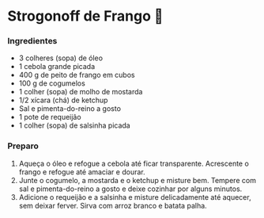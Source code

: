 # Strogonoff de Frango :chicken:

### Ingredientes

- 3 colheres (sopa) de óleo
- 1 cebola grande picada
- 400 g de peito de frango em cubos
- 100 g de cogumelos
- 1 colher (sopa) de molho de mostarda
- 1/2 xícara (chá) de ketchup
- Sal e pimenta-do-reino a gosto
- 1 pote de requeijão
- 1 colher (sopa) de salsinha picada

### Preparo

1. Aqueça o óleo e refogue a cebola até ficar transparente. Acrescente o frango e refogue até amaciar e dourar.
2. Junte o cogumelo, a mostarda e o ketchup e misture bem. Tempere com sal e pimenta-do-reino a gosto e deixe cozinhar por alguns minutos.
3. Adicione o requeijão e a salsinha e misture delicadamente até aquecer, sem deixar ferver. Sirva com arroz branco e batata palha.
